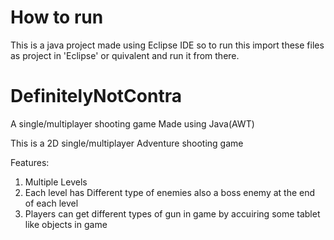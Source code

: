 # How to run
This is a java project made using Eclipse IDE so to run this import these files as project in 'Eclipse' or quivalent and run it from there.

# DefinitelyNotContra
A single/multiplayer shooting game
Made using Java(AWT)

This is a 2D single/multiplayer Adventure shooting game

Features:
1. Multiple Levels
2. Each level has Different type of enemies also a boss enemy at the end of each level
3. Players can get different types of gun in game by accuiring some tablet like objects in game
